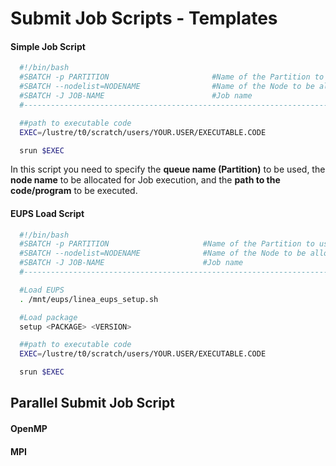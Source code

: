 # Submit Job Scripts - Templates

#### Simple Job Script

```bash
  #!/bin/bash
  #SBATCH -p PARTITION                       #Name of the Partition to use
  #SBATCH --nodelist=NODENAME                #Name of the Node to be allocated
  #SBATCH -J JOB-NAME                        #Job name
  #----------------------------------------------------------------------------#

  ##path to executable code
  EXEC=/lustre/t0/scratch/users/YOUR.USER/EXECUTABLE.CODE

  srun $EXEC
```

In this script you need to specify the **queue name (Partition)** to be used, the **node name** to be allocated for Job execution, and the **path to the code/program** to be executed.

#### EUPS Load Script

```bash
  #!/bin/bash
  #SBATCH -p PARTITION                     #Name of the Partition to use
  #SBATCH --nodelist=NODENAME              #Name of the Node to be allocated
  #SBATCH -J JOB-NAME                      #Job name
  #----------------------------------------------------------------------------#

  #Load EUPS
  . /mnt/eups/linea_eups_setup.sh

  #Load package
  setup <PACKAGE> <VERSION>

  ##path to executable code
  EXEC=/lustre/t0/scratch/users/YOUR.USER/EXECUTABLE.CODE

  srun $EXEC
```

## Parallel Submit Job Script

#### OpenMP


#### MPI
